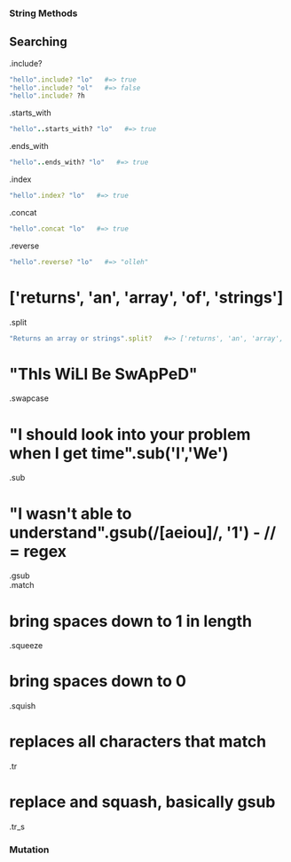 ### String Methods


## Searching

.include?

```ruby
"hello".include? "lo"   #=> true
"hello".include? "ol"   #=> false
"hello".include? ?h
```

.starts_with
```ruby
"hello"..starts_with? "lo"   #=> true

```
.ends_with
```ruby
"hello"..ends_with? "lo"   #=> true

```
.index
```ruby
"hello".index? "lo"   #=> true

```
.concat
```ruby
"hello".concat "lo"   #=> true

```
.reverse
```ruby
"hello".reverse? "lo"   #=> "olleh"

```
# ['returns', 'an', 'array', 'of', 'strings']
.split
```ruby
"Returns an array or strings".split?   #=> ['returns', 'an', 'array', 'of', 'strings']

```            
# "ThIs WiLl Be SwApPeD"
.swapcase               
# "I should look into your problem when I get time".sub('I','We')
.sub                    
# "I wasn't able to understand".gsub(/[aeiou]/, '1') - // = regex
.gsub                   
.match
# bring spaces down to 1 in length
.squeeze                
# bring spaces down to 0
.squish                 
# replaces all characters that match
.tr                     
# replace and squash, basically gsub
.tr_s                   


### Mutation